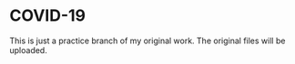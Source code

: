 # COVID-19
This is just a practice branch of my original work.
The original files will be uploaded.

